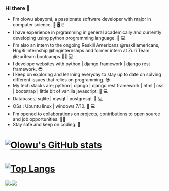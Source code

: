 ### Hi there 👋
* I'm olowu abayomi, a passionate software developer with major in computer science. 📔 🖥️ 🖱️
* I have experience in prgramming in general academically and currently developing using python programming language. 🐍 💻
* I'm also an intern to the ongoing Reskill Americans @reskillamericans, Hng8i Internship @hnginternships and former intern at Zuri Team @zuriteam bootcamps.👨‍🎓 💻
* I develope websites with python | django framework | django rest framework. 😎
* I keep on exploring and learning everyday to stay up to date on solving different issues that relies on programming. 😎
* My tech stacks are; python | django | django rest framework | html | css | bootstrap | little bit of vanilla javascript. 🧰 💻
* Databases; sqlite | mysql | postgresql. 🧰 💻
* OSs : Ubuntu linux | windows 7/10. 🧰 💻
* I'm opened to collaborations on projects, contributions to open source and job opportunities. 👨‍💼
* Stay safe and keep on coding. 🗽
# [![Olowu's GitHub stats](https://github-readme-stats.vercel.app/api?username=aayobam&show_icons=True&theme=radical&count_private=True&card_width=600px)](https://github.com/aayobam/github-readme-stats)
# [![Top Langs](https://github-readme-stats.vercel.app/api/top-langs/?username=aayobam&theme=radical&layout=compact&card_width=600px)](https://github.com/aayobam/github-readme-stats)

<a href="https://github.com/aayobam/github-readme-stats">
  <img align="center" src="https://github-readme-stats.vercel.app/api?username=aayobam&show_icons=True&theme=radical&count_private=True&card_width=600px" />
</a>
<a href="https://github.com/aayobam/convoychat">
  <img align="center" src="https://github-readme-stats.vercel.app/api/top-langs/?username=aayobam&theme=radical&layout=compact&card_width=600px)" />
</a>


